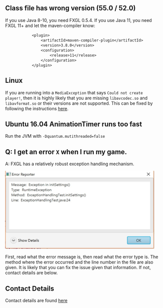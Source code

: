 ## Class file has wrong version (55.0 / 52.0)

If you use Java 8-10, you need FXGL 0.5.4. If you use Java 11, you need FXGL 11+ and let the maven-compiler know:

```
            <plugin>
                <artifactId>maven-compiler-plugin</artifactId>
                <version>3.8.0</version>
                <configuration>
                    <release>11</release>
                </configuration>
            </plugin>
```

## Linux

If you are running into a `MediaException` that says `Could not create player!`, then it is highly likely that you are missing `libavcodec.so` and `libavformat.so` or their versions are not supported. This can be fixed by following the instructions [here](https://github.com/AlmasB/FXGLGames/issues/1).

## Ubuntu 16.04 AnimationTimer runs too fast

Run the JVM with `-Dquantum.mutithreaded=false`

## Q: I get an error `X` when I run my game.

A: FXGL has a relatively robust exception handling mechanism.

<img src="https://raw.githubusercontent.com/AlmasB/git-server/master/storage/images/error_reporter.jpg" width="480" height="250" />

First, read what the error message is, then read what the error type is.
The method where the error occurred and the line number in the file are also given.
It is likely that you can fix the issue given that information.
If not, contact details are below.

## Contact Details

Contact details are found [here](https://github.com/AlmasB/FXGL/wiki/Contact)